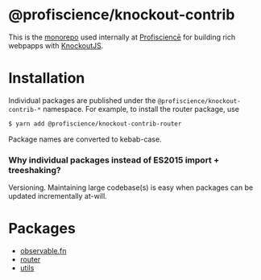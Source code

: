 # @profiscience/knockout-contrib

This is the [monorepo](https://github.com/babel/babel/blob/master/doc/design/monorepo.md) used internally at [Profisciencē](https://profiscience.com) for building rich webpapps with [KnockoutJS](https://knockoutjs.com).

# Installation
Individual packages are published under the `@profiscience/knockout-contrib-*` namespace. For example, to install the router package, use

```bash
$ yarn add @profiscience/knockout-contrib-router
```

Package names are converted to kebab-case.

### Why individual packages instead of ES2015 import + treeshaking?

Versioning. Maintaining large codebase(s) is easy when packages can be updated incrementally at-will.

# Packages
- [observable.fn](./packages/observable.fn)
- [router](./packages/router)
- [utils](./packages/utils)